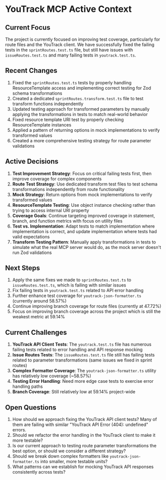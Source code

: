 # YouTrack MCP Active Context

## Current Focus
The project is currently focused on improving test coverage, particularly for route files and the YouTrack client. We have successfully fixed the failing tests in the `sprintRoutes.test.ts` file, but still have issues with `issueRoutes.test.ts` and many failing tests in `youtrack.test.ts`.

## Recent Changes
1. Fixed the `sprintRoutes.test.ts` tests by properly handling ResourceTemplate access and implementing correct testing for Zod schema transformations
2. Created a dedicated `sprintRoutes.transform.test.ts` file to test transform functions independently
3. Updated testing approach for transformed parameters by manually applying the transformations in tests to match real-world behavior
4. Fixed resource template URI test by properly checking ResourceTemplate instances
5. Applied a pattern of returning options in mock implementations to verify transformed values
6. Created a more comprehensive testing strategy for route parameter validations

## Active Decisions
1. **Test Improvement Strategy**: Focus on critical failing tests first, then improve coverage for complex components
2. **Route Test Strategy**: Use dedicated transform test files to test schema transformations independently from route functionality
3. **Mock Strategy**: Return options from mock implementations to verify transformed values
4. **ResourceTemplate Testing**: Use object instance checking rather than trying to access internal URI property
5. **Coverage Goals**: Continue targeting improved coverage in statement, branch, and function metrics with focus on utility files
6. **Test vs. Implementation**: Adapt tests to match implementation where implementation is correct, and update implementation where tests had valid expectations
7. **Transform Testing Pattern**: Manually apply transformations in tests to simulate what the real MCP server would do, as the mock server doesn't run Zod validations

## Next Steps
1. Apply the same fixes we made to `sprintRoutes.test.ts` to `issueRoutes.test.ts`, which is failing with similar issues
2. Fix failing tests in `youtrack.test.ts` related to API error handling
3. Further enhance test coverage for `youtrack-json-formatter.ts` (currently around 58.57%)
4. Continue improving branch coverage for route files (currently at 47.72%)
5. Focus on improving branch coverage across the project which is still the weakest metric at 59.14%

## Current Challenges
1. **YouTrack API Client Tests**: The `youtrack.test.ts` file has numerous failing tests related to error handling and API response mocking
2. **Issue Routes Tests**: The `issueRoutes.test.ts` file still has failing tests related to parameter transformations (same issues we fixed in sprint routes)
3. **Complex Formatter Coverage**: The `youtrack-json-formatter.ts` utility has relatively low coverage (~58.57%)
4. **Testing Error Handling**: Need more edge case tests to exercise error handling paths
5. **Branch Coverage**: Still relatively low at 59.14% project-wide

## Open Questions
1. How should we approach fixing the YouTrack API client tests? Many of them are failing with similar "YouTrack API Error (404): undefined" errors.
2. Should we refactor the error handling in the YouTrack client to make it more testable?
3. Is our current approach to testing route parameter transformations the best option, or should we consider a different strategy?
4. Should we break down complex formatters like `youtrack-json-formatter.ts` into smaller, more testable units?
5. What patterns can we establish for mocking YouTrack API responses consistently across tests? 